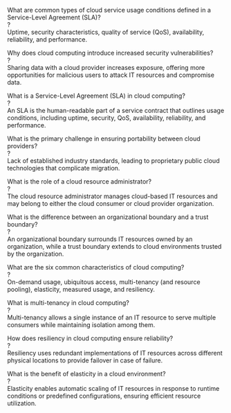 What are common types of cloud service usage conditions defined in a Service-Level Agreement (SLA)?  
?  
Uptime, security characteristics, quality of service (QoS), availability, reliability, and performance.

Why does cloud computing introduce increased security vulnerabilities?  
?  
Sharing data with a cloud provider increases exposure, offering more opportunities for malicious users to attack IT resources and compromise data.

What is a Service-Level Agreement (SLA) in cloud computing?  
?  
An SLA is the human-readable part of a service contract that outlines usage conditions, including uptime, security, QoS, availability, reliability, and performance.

What is the primary challenge in ensuring portability between cloud providers?  
?  
Lack of established industry standards, leading to proprietary public cloud technologies that complicate migration.

What is the role of a cloud resource administrator?  
?  
The cloud resource administrator manages cloud-based IT resources and may belong to either the cloud consumer or cloud provider organization.

What is the difference between an organizational boundary and a trust boundary?  
?  
An organizational boundary surrounds IT resources owned by an organization, while a trust boundary extends to cloud environments trusted by the organization.

What are the six common characteristics of cloud computing?  
?  
On-demand usage, ubiquitous access, multi-tenancy (and resource pooling), elasticity, measured usage, and resiliency.

What is multi-tenancy in cloud computing?  
?  
Multi-tenancy allows a single instance of an IT resource to serve multiple consumers while maintaining isolation among them.

How does resiliency in cloud computing ensure reliability?  
?  
Resiliency uses redundant implementations of IT resources across different physical locations to provide failover in case of failure.

What is the benefit of elasticity in a cloud environment?  
?  
Elasticity enables automatic scaling of IT resources in response to runtime conditions or predefined configurations, ensuring efficient resource utilization.